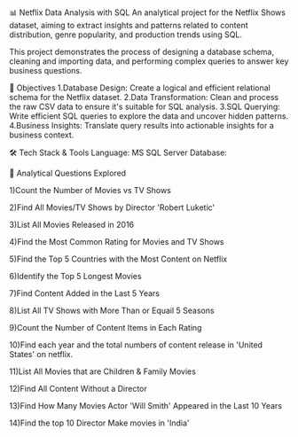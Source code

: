 📊 Netflix Data Analysis with SQL
An analytical project for the Netflix Shows dataset, aiming to extract insights and patterns related to content distribution, genre popularity, and production trends using SQL.

This project demonstrates the process of designing a database schema, cleaning and importing data, and performing complex queries to answer key business questions.

🎯 Objectives
1.Database Design: Create a logical and efficient relational schema for the Netflix dataset.
2.Data Transformation: Clean and process the raw CSV data to ensure it's suitable for SQL analysis.
3.SQL Querying: Write efficient SQL queries to explore the data and uncover hidden patterns.
4.Business Insights: Translate query results into actionable insights for a business context.

🛠️ Tech Stack & Tools
Language: MS SQL Server
Database:[](https://www.kaggle.com/datasets/shivamb/netflix-shows)

🧠 Analytical Questions Explored

1)Count the Number of Movies vs TV Shows

2)Find All Movies/TV Shows by Director 'Robert Luketic'

3)List All Movies Released in 2016

4)Find the Most Common Rating for Movies and TV Shows

5)Find the Top 5 Countries with the Most Content on Netflix

6)Identify the Top 5 Longest Movies

7)Find Content Added in the Last 5 Years

8)List All TV Shows with More Than or Equail 5 Seasons

9)Count the Number of Content Items in Each Rating

10)Find each year and the total numbers of content release in 'United States' on netflix.

11)List All Movies that are Children & Family Movies

12)Find All Content Without a Director

13)Find How Many Movies Actor 'Will Smith' Appeared in the Last 10 Years

14)Find the top 10 Director Make movies in 'India'
